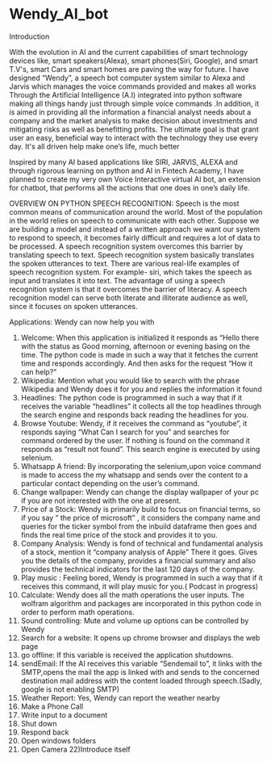 # Wendy_AI_bot


Introduction

With the evolution in AI and the current capabilities of smart technology devices like, smart speakers(Alexa), smart phones(Siri, Google), and smart T.V's, smart Cars and smart homes are paving the way for future. I have designed “Wendy”, a speech bot computer system similar to Alexa and Jarvis which manages the voice commands provided and makes all works Through the Artificial Intelligence (A.I) integrated into python software making all things handy just through simple voice commands .In addition, it is aimed in providing all the information a financial analyst needs about a company and the market analysis to make decision about investments and mitigating risks as well as benefitting profits. The ultimate goal is that grant user an easy, beneficial way to interact with the technology they use every day. It's all driven help make one’s life, much better



Inspired by many AI based applications like SIRI, JARVIS, ALEXA and through rigorous learning on python and AI in Fintech Academy, I have planned to create my very own Voice Interactive virtual AI bot, an extension for chatbot, that performs all the actions that one does in one’s daily life.   



OVERVIEW ON PYTHON SPEECH RECOGNITION:
Speech is the most common means of communication around the world. Most of the population in the world relies on speech to communicate with each other. Suppose we are building a model and instead of a written approach we want our system to respond to speech, it becomes fairly difficult and requires a lot of data to be processed. A speech recognition system overcomes this barrier by translating speech to text.
Speech recognition system basically translates the spoken utterances to text. There are various real-life examples of speech recognition system. For example- siri, which takes the speech as input and translates it into text.
The advantage of using a speech recognition system is that it overcomes the barrier of literacy. A speech recognition model can serve both literate and illiterate audience as well, since it focuses on spoken utterances.



Applications:
 Wendy can now help you with
1)	Welcome: When this application is initialized it responds as “Hello there with the status as Good morning, afternoon or evening basing on the time. The python code is made in such a way that it fetches the current time and responds accordingly. And then asks for the request “How it can help?”
2)	Wikipedia:  Mention what you would like to search with the phrase Wikipedia and Wendy does it for you and replies the information it found
3)	Headlines: The python code is programmed in such a way that if it receives the variable “headlines” it collects all the top headlines through the search engine and responds back reading the headlines for you.
4)	Browse Youtube: Wendy, if it receives the command as “youtube”, it responds saying “What Can I search for you” and searches for command ordered by the user. If nothing is found on the command it responds as “result not found”.  This search engine is executed by using selenium.  
5)	Whatsapp A friend: By incorporating the selenium,upon voice command is made to access the my whatsapp and sends over the content to a particular contact depending on the user’s command. 
6)	Change wallpaper:  Wendy can change the display wallpaper of your pc if you are not interested with the one at present.
7)	Price of a Stock: Wendy is primarily build to focus on financial terms, so if you say “ the price of microsoft” , it considers the company name and queries for the ticker symbol from the inbuild dataframe then goes and finds the real time price of the stock and provides it to you.
8)	Company Analysis: Wendy is fond of technical and fundamental analysis of a stock, mention it “company analysis of Apple” There it goes. 
Gives you the details of the company, provides a financial summary and also provides the technical indicators for the last 120 days of the company.
9)	 Play music : Feeling bored, Wendy is programmed in such a way that if it receives this command, it will play music for you.( Podcast in progress)
10)	Calculate: Wendy does all the math operations the user inputs. The wolfram algorithm and packages are incorporated in this python code in order to perform math operations.
11)	Sound controlling: Mute and volume up options can be controlled by Wendy
12)	Search for a website: It opens up chrome browser and displays the web page
13)	go offline: If this variable is received the application shutdowns.
14)	sendEmail: If the AI receives this variable “Sendemail to”, it links with the SMTP,opens the mail the app is linked with and sends to the concerned  destination mail address with the content loaded through speech.(Sadly, google is not enabling SMTP)
15)	Weather Report:  Yes, Wendy can report the weather nearby
16)	Make a Phone Call
17)	Write input to a document
18)	Shut down
19)	Respond back 
20)	Open windows folders
21) Open Camera
22)Introduce itself
